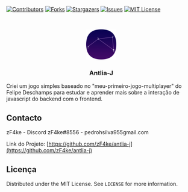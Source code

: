 [![Contributors][contributors-shield]][contributors-url]
[![Forks][forks-shield]][forks-url]
[![Stargazers][stars-shield]][stars-url]
[![Issues][issues-shield]][issues-url]
[![MIT License][license-shield]][license-url]

<br />
<p align="center">
  <a href="https://github.com/zF4ke/antlia-j">
    <img src="public/antlia.png" alt="Logo" width="80" height="80">
  </a>

  <h3 align="center">Antlia-J</h3>


<p>Criei um jogo simples baseado no "meu-primeiro-jogo-multiplayer" do Felipe Deschamps para estudar e aprender mais sobre a interação de javascript do backend com o frontend.</p>

## Contacto

zF4ke - Discord zF4ke#8556 - pedrohsilva955gmail.com

Link do Projeto: [https://github.com/zF4ke/antlia-j](https://github.com/zF4ke/antlia-j)

## Licença

Distributed under the MIT License. See `LICENSE` for more information.

[contributors-shield]: https://img.shields.io/github/contributors/othneildrew/Best-README-Template.svg?style=flat-square
[contributors-url]: https://github.com/zF4ke/antlia-j/graphs/contributors
[forks-shield]: https://img.shields.io/github/forks/othneildrew/Best-README-Template.svg?style=flat-square
[forks-url]: https://github.com/zF4ke/antlia-j/network/members
[stars-shield]: https://img.shields.io/github/stars/othneildrew/Best-README-Template.svg?style=flat-square
[stars-url]: https://github.com/zF4ke/antlia-j/stargazers
[issues-shield]: https://img.shields.io/github/issues/othneildrew/Best-README-Template.svg?style=flat-square
[issues-url]: https://github.com/zF4ke/antlia-j/issues
[license-shield]: https://img.shields.io/github/license/othneildrew/Best-README-Template.svg?style=flat-square
[license-url]: https://github.com/zF4ke/antlia-j/blob/master/LICENSE
